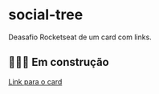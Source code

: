 # social-tree
Deasafio Rocketseat de um card com links.

<h2>🚧👩‍💻 Em construção</h2>

[Link para o card](https://index-evelin.github.io/social-tree/)
